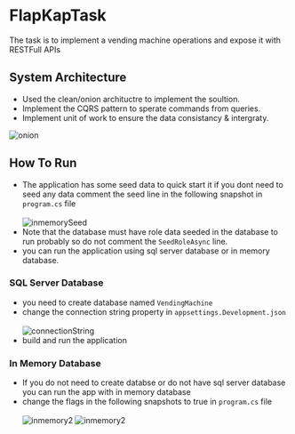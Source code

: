 # FlapKapTask
The task is to implement a vending machine operations and expose it with RESTFull APIs<br>


## System Architecture
- Used the clean/onion archituctre to implement the soultion. 
- Implement the CQRS pattern to sperate commands from queries.
- Implement unit of work to ensure the data consistancy & intergraty.

![onion](https://miro.medium.com/max/462/1*0Pg6_UsaKiiEqUV3kf2HXg.png)

## How To Run
 - The application has some seed data to quick start it if you dont need to seed any data comment the seed line in the following snapshot in ```program.cs``` file <br><br>
 ![inmemorySeed](https://user-images.githubusercontent.com/69547439/202011298-dba6dbdd-06d4-4d2a-93e6-c37286d1b700.PNG)
 - Note that the database must have role data seeded in the database to run probably so do not comment the ```SeedRoleAsync``` line.
 - you can run the application using sql server database or in memory database.
 
### SQL Server Database
- you need to create database named ```VendingMachine``` 
- change the connection string property in ```appsettings.Development.json``` <br> <br>
![connectionString](https://user-images.githubusercontent.com/69547439/201938771-da33d519-0160-4cac-b20a-b88d965c12d8.PNG)
- build and run the application

### In Memory Database
- If you do not need to create databse or do not have sql server database you can run the app with in memory database 
- change the flags in the following snapshots to true in ```program.cs``` file <br> <br>
![inmemory2](https://user-images.githubusercontent.com/69547439/202012706-eb68f66b-f062-48e3-a63d-60e38f99533c.PNG)
![inmemory2](https://user-images.githubusercontent.com/69547439/201939589-576e32ba-5cdc-458b-912d-8c89805cc672.PNG)






